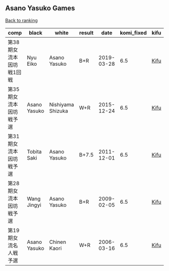 ## Asano Yasuko Games

[Back to ranking](../../index.md)




| **comp** | **black** | **white** | **result** | **date** | **komi_fixed** | **kifu** | 
| --- | --- | --- | --- | --- | --- | --- |
| 第38期女流本因坊戦1回戦 | Nyu Eiko | Asano Yasuko | B+R | 2019-03-28 | 6.5 | [Kifu](https://kifudepot.net/kifucontents.php?id=4IwsmH83V6heYM0dzyNwaw%3D%3D) | 
| 第35期女流本因坊戦予選 | Asano Yasuko | Nishiyama Shizuka | W+R | 2015-12-24 | 6.5 | [Kifu](https://kifudepot.net/kifucontents.php?id=HibHGnoEMAkGL6QL9M1ZQw%3D%3D) | 
| 第31期女流本因坊戦予選 | Tobita Saki | Asano Yasuko | B+7.5 | 2011-12-01 | 6.5 | [Kifu](https://kifudepot.net/kifucontents.php?id=kIFw69puvuGrMDm7rX6Zvg%3D%3D) | 
| 第28期女流本因坊戦予選 | Wang Jingyi | Asano Yasuko | B+R | 2009-02-05 | 6.5 | [Kifu](https://kifudepot.net/kifucontents.php?id=MT9Iv4qeUL8c%2F0bLRRkpow%3D%3D) | 
| 第19期女流名人戦予選 | Asano Yasuko | Chinen Kaori | W+R | 2006-03-16 | 6.5 | [Kifu](https://kifudepot.net/kifucontents.php?id=3VKJbuclXQID7dvEHaagJQ%3D%3D) |




